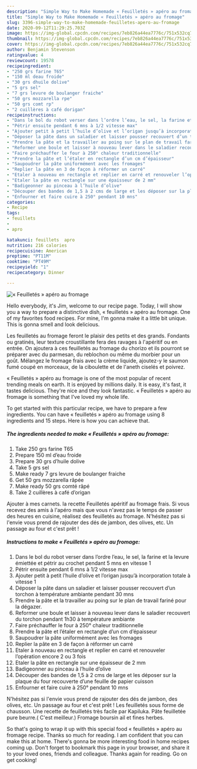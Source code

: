 ```yaml
---
description: "Simple Way to Make Homemade « Feuilletés » apéro au fromage"
title: "Simple Way to Make Homemade « Feuilletés » apéro au fromage"
slug: 3396-simple-way-to-make-homemade-feuilletes-apero-au-fromage
date: 2020-09-12T11:29:25.703Z
image: https://img-global.cpcdn.com/recipes/7eb826a44ea7776c/751x532cq70/feuilletes-apero-au-fromage-photo-principale-de-la-recette.jpg
thumbnail: https://img-global.cpcdn.com/recipes/7eb826a44ea7776c/751x532cq70/feuilletes-apero-au-fromage-photo-principale-de-la-recette.jpg
cover: https://img-global.cpcdn.com/recipes/7eb826a44ea7776c/751x532cq70/feuilletes-apero-au-fromage-photo-principale-de-la-recette.jpg
author: Benjamin Stevenson
ratingvalue: 4
reviewcount: 19578
recipeingredient:
- "250 grs farine T65"
- "150 ml deau froide"
- "30 grs dhuile dolive"
- "5 grs sel"
- "7 grs levure de boulanger fraiche"
- "50 grs mozzarella rpe"
- "50 grs comt rp"
- "2 cuillères à café dorigan"
recipeinstructions:
- "Dans le bol du robot verser dans l’ordre l’eau, le sel, la farine et la levure émiettée et pétrir au crochet pendant 5 mns en vitesse 1"
- "Pétrir ensuite pendant 6 mns à 1/2 vitesse max"
- "Ajouter petit à petit l’huile d’olive et l’origan jusqu’à incorporation totale à vitesse 1"
- "Déposer la pâte dans un saladier et laisser pousser recouvert d’un torchon à température ambiante pendant 30 mns"
- "Prendre la pâte et la travailler au poing sur le plan de travail fariné pour la dégazer."
- "Reformer une boule et laisser à nouveau lever dans le saladier recouvert du torchon pendant 1h30 à température ambiante"
- "Faire préchauffer le four à 250° chaleur traditionnelle"
- "Prendre la pâte et l’étaler en rectangle d’un cm d’épaisseur"
- "Saupoudrer la pâte uniformément avec les fromages"
- "Replier la pâte en 3 de façon à réformer un carré"
- "Etaler à nouveau en rectangle et replier en carré et renouveler l’opération encore 2 ou 3 fois"
- "Etaler la pâte en rectangle sur une épaisseur de 2 mm"
- "Badigeonner au pinceau à l’huile d’olive"
- "Découper des bandes de 1,5 à 2 cms de large et les déposer sur la plaque du four recouverte d’une feuille de papier cuisson"
- "Enfourner et faire cuire à 250° pendant 10 mns"
categories:
- Recipe
tags:
- feuillets
- 
- apro

katakunci: feuillets  apro 
nutrition: 216 calories
recipecuisine: American
preptime: "PT11M"
cooktime: "PT49M"
recipeyield: "1"
recipecategory: Dinner

---
```



![« Feuilletés » apéro au fromage](https://img-global.cpcdn.com/recipes/7eb826a44ea7776c/751x532cq70/feuilletes-apero-au-fromage-photo-principale-de-la-recette.jpg)

Hello everybody, it's Jim, welcome to our recipe page. Today, I will show you a way to prepare a distinctive dish, « feuilletés » apéro au fromage. One of my favorites food recipes. For mine, I'm gonna make it a little bit unique. This is gonna smell and look delicious.

Les feuilletés au fromage feront le plaisir des petits et des grands. Fondants ou gratinés, leur texture croustillante fera des ravages à l&#39;apéritif ou en entrée. On ajoutera à ces feuilletés au fromage du chorizo et ils pourront se préparer avec du parmesan, du reblochon ou même du morbier pour un goût. Mélangez le fromage frais avec la crème liquide, ajoutez-y le saumon fumé coupé en morceaux, de la ciboulette et de l&#39;aneth ciselés et poivrez.

« Feuilletés » apéro au fromage is one of the most popular of recent trending meals on earth. It is enjoyed by millions daily. It is easy, it's fast, it tastes delicious. They're nice and they look fantastic. « Feuilletés » apéro au fromage is something that I've loved my whole life.


To get started with this particular recipe, we have to prepare a few ingredients. You can have « feuilletés » apéro au fromage using 8 ingredients and 15 steps. Here is how you can achieve that.

<!--inarticleads1-->

##### The ingredients needed to make « Feuilletés » apéro au fromage:

1. Take 250 grs farine T65
1. Prepare 150 ml d’eau froide
1. Prepare 30 grs d’huile dolive
1. Take 5 grs sel
1. Make ready 7 grs levure de boulanger fraiche
1. Get 50 grs mozzarella râpée
1. Make ready 50 grs comté râpé
1. Take 2 cuillères à café d’origan


Ajouter à mes carnets. la recette Feuilletés apéritif au fromage frais. Si vous recevez des amis à l&#39;apéro mais que vous n&#39;avez pas le temps de passer des heures en cuisine, réalisez des feuilletés au fromage. N&#39;hésitez pas si l&#39;envie vous prend de rajouter des dés de jambon, des olives, etc. Un passage au four et c&#39;est prêt ! 

<!--inarticleads2-->

##### Instructions to make « Feuilletés » apéro au fromage:

1. Dans le bol du robot verser dans l’ordre l’eau, le sel, la farine et la levure émiettée et pétrir au crochet pendant 5 mns en vitesse 1
1. Pétrir ensuite pendant 6 mns à 1/2 vitesse max
1. Ajouter petit à petit l’huile d’olive et l’origan jusqu’à incorporation totale à vitesse 1
1. Déposer la pâte dans un saladier et laisser pousser recouvert d’un torchon à température ambiante pendant 30 mns
1. Prendre la pâte et la travailler au poing sur le plan de travail fariné pour la dégazer.
1. Reformer une boule et laisser à nouveau lever dans le saladier recouvert du torchon pendant 1h30 à température ambiante
1. Faire préchauffer le four à 250° chaleur traditionnelle
1. Prendre la pâte et l’étaler en rectangle d’un cm d’épaisseur
1. Saupoudrer la pâte uniformément avec les fromages
1. Replier la pâte en 3 de façon à réformer un carré
1. Etaler à nouveau en rectangle et replier en carré et renouveler l’opération encore 2 ou 3 fois
1. Etaler la pâte en rectangle sur une épaisseur de 2 mm
1. Badigeonner au pinceau à l’huile d’olive
1. Découper des bandes de 1,5 à 2 cms de large et les déposer sur la plaque du four recouverte d’une feuille de papier cuisson
1. Enfourner et faire cuire à 250° pendant 10 mns


N&#39;hésitez pas si l&#39;envie vous prend de rajouter des dés de jambon, des olives, etc. Un passage au four et c&#39;est prêt ! Les feuilletés sous forme de chausson. Une recette de feuilletés très facile par Kapiluka. Pâte feuilletée pure beurre.( C&#39;est meilleur.) Fromage boursin ail et fines herbes. 

So that's going to wrap it up with this special food « feuilletés » apéro au fromage recipe. Thanks so much for reading. I am confident that you can make this at home. There's gonna be more interesting food in home recipes coming up. Don't forget to bookmark this page in your browser, and share it to your loved ones, friends and colleague. Thanks again for reading. Go on get cooking!
